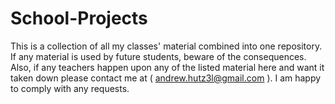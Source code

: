 # School-Projects
This is a collection of all my classes' material combined into one repository. If any material is used by future students, beware of the consequences. Also, if any teachers happen upon any of the listed material here and want it taken down please contact me at ( andrew.hutz3l@gmail.com ). I am happy to comply with any requests.
